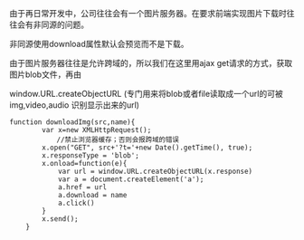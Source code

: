 由于再日常开发中，公司往往会有一个图片服务器。在要求前端实现图片下载时往往会有非同源的问题。

非同源使用download属性默认会预览而不是下载。

由于图片服务器往往是允许跨域的，所以我们在这里用ajax get请求的方式，获取图片blob文件，再由

window.URL.createObjectURL
(专门用来将blob或者file读取成一个url的可被img,video,audio 识别显示出来的url)

```
function downloadImg(src,name){
        var x=new XMLHttpRequest();
　　　　　　　//禁止浏览器缓存；否则会报跨域的错误
        x.open("GET", src+'?t='+new Date().getTime(), true);
        x.responseType = 'blob';
        x.onload=function(e){
            var url = window.URL.createObjectURL(x.response)
            var a = document.createElement('a');
            a.href = url
            a.download = name
            a.click()
        }
        x.send();
    }
```